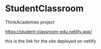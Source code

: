 # StudentClassroom
ThinkAcademies project

https://student-classroom-edu.netlify.app/

this is the link for the site deployed on netlify


